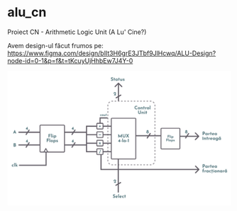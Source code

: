 # alu_cn
Proiect CN - Arithmetic Logic Unit (A Lu' Cine?)

Avem design-ul făcut frumos pe: https://www.figma.com/design/blIt3H6grE3JTbf9JlHcwq/ALU-Design?node-id=0-1&p=f&t=tKcuyUjHhbEw7J4Y-0

![Design](https://github.com/dragosb04/alu_cn/blob/main/image.png)
